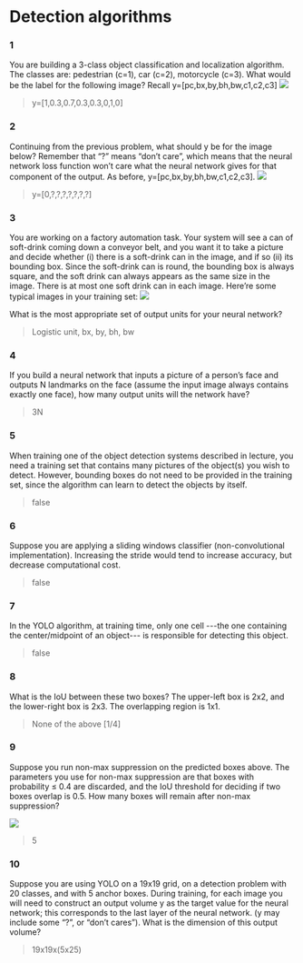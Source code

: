 
# Detection algorithms

### 1
You are building a 3-class object classification and localization algorithm. The classes are: pedestrian (c=1), car (c=2), motorcycle (c=3). What would be the label for the following image? Recall y=[pc,bx,by,bh,bw,c1,c2,c3]
![](https://d3c33hcgiwev3.cloudfront.net/imageAssetProxy.v1/a9MQRr0QEee3NhLzohKsog_5db51fdc3a8e995bb9fbf1addd9fa35b_Screen-Shot-2017-10-29-at-6.18.43-PM.png?expiry=1511654400000&hmac=MxAkxvDIRWkL7loc3cakz8uNUcalyJY-etWMZtahUfM)

> y=[1,0.3,0.7,0.3,0.3,0,1,0]

### 2

Continuing from the previous problem, what should y be for the image below? Remember that “?” means “don’t care”, which means that the neural network loss function won’t care what the neural network gives for that component of the output. As before, y=[pc,bx,by,bh,bw,c1,c2,c3].
![](https://d3c33hcgiwev3.cloudfront.net/imageAssetProxy.v1/0AG6Zb0QEeefdA7Vgiz6pA_f036f719065d485c6bb3cfaf59f31a24_Screen-Shot-2017-10-29-at-6.22.14-PM.png?expiry=1511654400000&hmac=GGsN8_pb29VHQdHNTXD-bxxUyxXAYOcUJ1WD2vhAaCI)

> y=[0,?,?,?,?,?,?,?]

### 3

You are working on a factory automation task. Your system will see a can of soft-drink coming down a conveyor belt, and you want it to take a picture and decide whether (i) there is a soft-drink can in the image, and if so (ii) its bounding box. Since the soft-drink can is round, the bounding box is always square, and the soft drink can always appears as the same size in the image. There is at most one soft drink can in each image. Here’re some typical images in your training set:
![](https://d3c33hcgiwev3.cloudfront.net/imageAssetProxy.v1/5IOuE70UEee3NhLzohKsog_e4bbe0bca31f61cc6e421dba23cc8fa7_Screen-Shot-2017-10-29-at-6.24.18-PM.png?expiry=1511654400000&hmac=EnsoL_MPAHc5q43fNHQ8XZWPvn1q6V1T4Q_r4UDAZ3Q)

What is the most appropriate set of output units for your neural network?

>  Logistic unit, bx, by, bh, bw


### 4
If you build a neural network that inputs a picture of a person’s face and outputs N landmarks on the face (assume the input image always contains exactly one face), how many output units will the network have?

> 3N

### 5

When training one of the object detection systems described in lecture, you need a training set that contains many pictures of the object(s) you wish to detect. However, bounding boxes do not need to be provided in the training set, since the algorithm can learn to detect the objects by itself.
>  false

### 6

Suppose you are applying a sliding windows classifier (non-convolutional implementation). Increasing the stride would tend to increase accuracy, but decrease computational cost.
> false

### 7

In the YOLO algorithm, at training time, only one cell ---the one containing the center/midpoint of an object--- is responsible for detecting this object.
> false

### 8
What is the IoU between these two boxes? The upper-left box is 2x2, and the lower-right box is 2x3. The overlapping region is 1x1.

>  None of the above [1/4]

### 9
Suppose you run non-max suppression on the predicted boxes above. The parameters you use for non-max suppression are that boxes with probability ≤ 0.4 are discarded, and the IoU threshold for deciding if two boxes overlap is 0.5. How many boxes will remain after non-max suppression?

![](https://d3c33hcgiwev3.cloudfront.net/imageAssetProxy.v1/ZtLcab0UEee3NhLzohKsog_c80f2488a14bf72c02c10035a7dc386f_Screen-Shot-2017-10-29-at-4.23.28-PM-copy.png?expiry=1511654400000&hmac=xcbhDj_96o-D8Ar7e1o99SWQSa07QAGyasXfZ8P-jr0)
>  5

### 10

Suppose you are using YOLO on a 19x19 grid, on a detection problem with 20 classes, and with 5 anchor boxes. During training, for each image you will need to construct an output volume y as the target value for the neural network; this corresponds to the last layer of the neural network. (y may include some “?”, or “don’t cares”). What is the dimension of this output volume?
> 19x19x(5x25)
